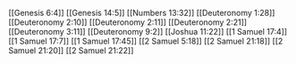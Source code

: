 [[Genesis 6:4]]
[[Genesis 14:5]]
[[Numbers 13:32]]
[[Deuteronomy 1:28]]
[[Deuteronomy 2:10]]
[[Deuteronomy 2:11]]
[[Deuteronomy 2:21]]
[[Deuteronomy 3:11]]
[[Deuteronomy 9:2]]
[[Joshua 11:22]]
[[1 Samuel 17:4]]
[[1 Samuel 17:7]]
[[1 Samuel 17:45]]
[[2 Samuel 5:18]]
[[2 Samuel 21:18]]
[[2 Samuel 21:20]]
[[2 Samuel 21:22]]
